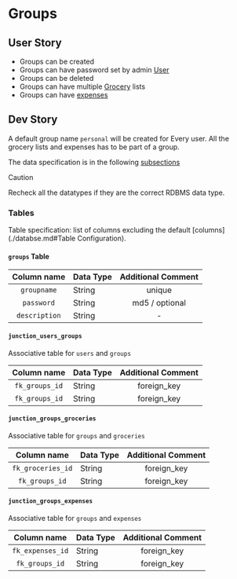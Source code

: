 # Groups

## User Story

- Groups can be created
- Groups can have password set by admin [User](./users.md)
- Groups can be deleted
- Groups can have multiple [Grocery](./groceries.md) lists
- Groups can have [expenses](/expenditure.md)

## Dev Story
A default group name `personal` will be created for Every user. All the grocery lists and expenses has to be part of a group.

The data specification is in the following [subsections](#Tables)

> [!CAUTION]
> Recheck all the datatypes if they are the correct RDBMS data type.

### Tables

Table specification: list of columns excluding the default [columns](./databse.md#Table Configuration).

#### `groups` Table

|  Column name  | Data Type | Additional Comment |
|:-------------:|:----------|:------------------:|
|  `groupname`  | String    |       unique       |
|  `password`   | String    |   md5 / optional   |
| `description` | String    |         -          |

#### `junction_users_groups`

Associative table for `users` and `groups`

|  Column name   | Data Type | Additional Comment |
|:--------------:|:----------|:------------------:|
| `fk_groups_id` | String    |    foreign_key     |
| `fk_groups_id` | String    |    foreign_key     |

#### `junction_groups_groceries`

Associative table for `groups` and `groceries`

|    Column name    | Data Type | Additional Comment |
|:-----------------:|:----------|:------------------:|
| `fk_groceries_id` | String    |    foreign_key     |
|  `fk_groups_id`   | String    |    foreign_key     |

#### `junction_groups_expenses`

Associative table for `groups` and `expenses`

|   Column name    | Data Type | Additional Comment |
|:----------------:|:----------|:------------------:|
| `fk_expenses_id` | String    |    foreign_key     |
|  `fk_groups_id`  | String    |    foreign_key     |

